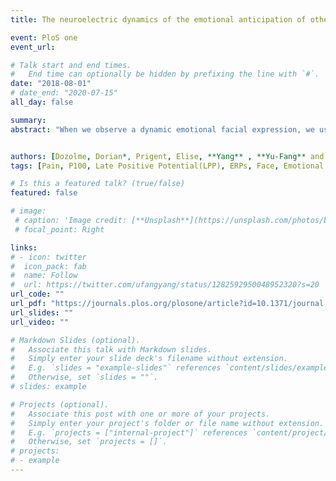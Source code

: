 ```yaml
---
title: The neuroelectric dynamics of the emotional anticipation of other people’s pain

event: PloS one
event_url: 

# Talk start and end times.
#   End time can optionally be hidden by prefixing the line with `#`.
date: "2018-08-01"
# date_end: "2020-07-15"
all_day: false

summary: 
abstract: "When we observe a dynamic emotional facial expression, we usually automatically anticipate how that expression will develop. Our objective was to study a neurocognitive biomarker of this anticipatory process for facial pain expressions, operationalized as a mismatch effect. For this purpose, we studied the behavioral and neuroelectric (Event-Related Potential, ERP) correlates, of a match or mismatch, between the intensity of an expression of pain anticipated by the participant, and the intensity of a static test expression of pain displayed with the use of a representational momentum paradigm. Here, the paradigm consisted in displaying a dynamic facial pain expression which suddenly disappeared, and participants had to memorize the final intensity of the dynamic expression. We compared ERPs in response to congruent (intensity the same as the one memorized) and incongruent (intensity different from the one memorized) static expression intensities displayed after the dynamic expression. This paradigm allowed us to determine the amplitude and direction of this intensity anticipation by measuring the observer’s memory bias. Results behaviorally showed that the anticipation was backward (negative memory bias) for high intensity expressions of pain (participants expected a return to a neutral state) and more forward (memory bias less negative, or even positive) for less intense expressions (participants expected increased intensity). Detecting mismatch (incongruent intensity) led to faster responses than detecting match (congruent intensity). The neuroelectric correlates of this mismatch effect in response to the testing of expression intensity ranged from P100 to LPP (Late Positive Potential). Path analysis and source localization suggested that the medial frontal gyrus was instrumental in mediating the mismatch effect through top-down influence on both the occipital and temporal regions. Moreover, having the facility to detect incongruent expressions, by anticipating emotional state, could be useful for prosocial behavior and the detection of trustworthiness."


authors: [Dozolme, Dorian*, Prigent, Elise, **Yang** , **Yu-Fang** and Amorim, Michel-Ange, PloS one. ]
tags: [Pain, P100, Late Positive Potential(LPP), ERPs, Face, Emotional facial expression]

# Is this a featured talk? (true/false)
featured: false

# image:
 # caption: 'Image credit: [**Unsplash**](https://unsplash.com/photos/bzdhc5b3Bxs)'
 # focal_point: Right

links:
# - icon: twitter
#  icon_pack: fab
#  name: Follow
#  url: https://twitter.com/ufangyang/status/1282592950048952320?s=20
url_code: ""
url_pdf: "https://journals.plos.org/plosone/article?id=10.1371/journal.pone.0200535"
url_slides: ""
url_video: ""

# Markdown Slides (optional).
#   Associate this talk with Markdown slides.
#   Simply enter your slide deck's filename without extension.
#   E.g. `slides = "example-slides"` references `content/slides/example-slides.md`.
#   Otherwise, set `slides = ""`.
# slides: example

# Projects (optional).
#   Associate this post with one or more of your projects.
#   Simply enter your project's folder or file name without extension.
#   E.g. `projects = ["internal-project"]` references `content/project/deep-learning/index.md`.
#   Otherwise, set `projects = []`.
# projects:
# - example
---
```

